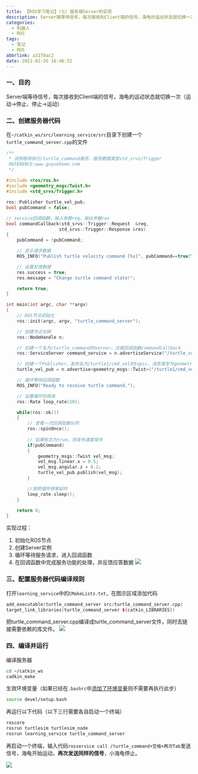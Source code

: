 ```yaml
---
title: 【ROS学习笔记】（七）服务端Server的实现
description: Server端等待信号，每次接收到Client端的信号，海龟的运动状态就切换一次（运动→停止、停止→运动）。
categories:
  - 机器人
  - ROS
tags:
  - 笔记
  - ROS
abbrlink: a31f0ac2
date: 2021-02-26 16:46:52
---
```


### 一、目的

Server端等待信号，每次接收到Client端的信号，海龟的运动状态就切换一次（运动→停止、停止→运动）

### 二、创建服务器代码

在`~/catkin_ws/src/learning_service/src`目录下创建一个`turtle_command_server.cpp`的文件

```c++
/**
 * 该例程将执行/turtle_command服务，服务数据类型std_srvs/Trigger
 REFERENCE:www.guyuehome.com
 */
 
#include <ros/ros.h>
#include <geometry_msgs/Twist.h>
#include <std_srvs/Trigger.h>

ros::Publisher turtle_vel_pub;
bool pubCommand = false;

// service回调函数，输入参数req，输出参数res
bool commandCallback(std_srvs::Trigger::Request  &req,
         			std_srvs::Trigger::Response &res)
{
	pubCommand = !pubCommand;

    // 显示请求数据
    ROS_INFO("Publish turtle velocity command [%s]", pubCommand==true?"Yes":"No");

	// 设置反馈数据
	res.success = true;
	res.message = "Change turtle command state!";

    return true;
}

int main(int argc, char **argv)
{
    // ROS节点初始化
    ros::init(argc, argv, "turtle_command_server");

    // 创建节点句柄
    ros::NodeHandle n;

    // 创建一个名为/turtle_command的server，注册回调函数commandCallback
    ros::ServiceServer command_service = n.advertiseService("/turtle_command", commandCallback);

	// 创建一个Publisher，发布名为/turtle1/cmd_vel的topic，消息类型为geometry_msgs::Twist，队列长度10
	turtle_vel_pub = n.advertise<geometry_msgs::Twist>("/turtle1/cmd_vel", 10);

    // 循环等待回调函数
    ROS_INFO("Ready to receive turtle command.");

	// 设置循环的频率
	ros::Rate loop_rate(10);

	while(ros::ok())
	{
		// 查看一次回调函数队列
    	ros::spinOnce();
		
		// 如果标志为true，则发布速度指令
		if(pubCommand)
		{
			geometry_msgs::Twist vel_msg;
			vel_msg.linear.x = 0.5;
			vel_msg.angular.z = 0.2;
			turtle_vel_pub.publish(vel_msg);
		}

		//按照循环频率延时
	    loop_rate.sleep();
	}

    return 0;
}
```

实现过程：

1. 初始化ROS节点
2. 创建Server实例
3. 循环等待服务请求，进入回调函数
4. 在回调函数中完成服务功能的处理，并反馈应答数据
![](https://img.mahaofei.com/img/202112231653779-ros-notes7-1.png)

### 三、配置服务器代码编译规则

打开`learning_service`中的`CMakeLists.txt`，在图示区域添加代码

```c++
add_executable(turtle_command_server src/turtle_command_server.cpp)
target_link_libraries(turtle_command_server ${catkin_LIBRARIES})
```

把turtle_command_server.cpp编译成turtle_command_server文件，同时去链接需要依赖的库文件。
![](https://img.mahaofei.com/img/202112231653176-ros-notes7-2.png)

### 四、编译并运行

编译服务器

```bash
cd ~/catkin_ws
cadkin_make
```

生效环境变量（如果已经在`.bashrc`中[添加了环境变量](https://blog.csdn.net/weixin_44543463/article/details/113985223)则不需要再执行此步）

```bash
source devel/setup.bash
```

再运行以下代码（以下三行需要各自启动一个终端）

```bash
roscore
rosrun turtlesim turtlesim_node
rosrun learning_service turtle_command_server
```

再启动一个终端，输入代码`rosservice call /turtle_command+空格+两次Tab`发送信号，海龟开始运动，**再次发送同样的信号**，小海龟停止。

![](https://img.mahaofei.com/img/202112231653462-ros-notes7-3.png)